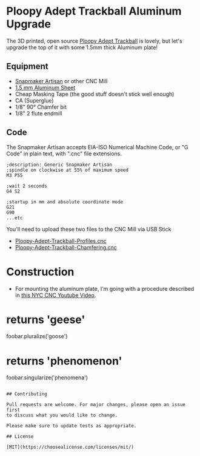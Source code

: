 # Ploopy Adept Trackball Aluminum Upgrade

The 3D printed, open source [Ploopy Adept Trackball](https://ploopy.co/product-category/trackball/adept/) is lovely, but let's upgrade the top of it with some 1.5mm thick Aluminum plate!

## Equipment

- [Snapmaker Artisan](https://us.snapmaker.com/products/snapmaker-artisan-3-in-1-3d-printer) or other CNC Mill
- [1.5 mm Aluminum Sheet](https://www.amazon.com/Aluminum-Protective-Polished-Deburred-Crafting/dp/B0B45GLLG8)
- Cheap Masking Tape (the good stuff doesn't stick well enough)
- CA (Superglue)
- 1/8" 90° Chamfer bit
- 1/8" 2 flute endmill

## Code

The Snapmaker Artisan accepts EIA-ISO Numerical Machine Code, or "G Code" in plain text, with ".cnc" file extensions.

```eia-iso
;description: Generic Snapmaker Artisan
;spindle on clockwise at 55% of maximum speed
M3 P55

;wait 2 seconds
G4 S2

;startup in mm and absolute coordinate mode
G21
G90
...etc
```
You'll need to upload these two files to the CNC Mill via USB Stick
- [Ploopy-Adept-Trackball-Profiles.cnc](Ploopy-Adept-Trackball-Profiles.cnc)
- [Ploopy-Adept-Trackball-Chamfering.cnc](Ploopy-Adept-Trackball-Chamfering.cnc)

# Construction
- For mounting the aluminum plate, I'm going with a procedure described in [this NYC CNC Youtube Video](https://www.youtube.com/watch?v=r6DCvtcU8_M).  

# returns 'geese'
foobar.pluralize('goose')

# returns 'phenomenon'
foobar.singularize('phenomena')

```

## Contributing

Pull requests are welcome. For major changes, please open an issue first
to discuss what you would like to change.

Please make sure to update tests as appropriate.

## License

[MIT](https://choosealicense.com/licenses/mit/)